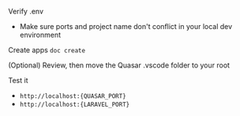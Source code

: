 Verify .env
- Make sure ports and project name don't conflict in your local dev environment

Create apps
`doc create`

(Optional) Review, then move the Quasar .vscode folder to your root

Test it
 - `http://localhost:{QUASAR_PORT}`
 - `http://localhost:{LARAVEL_PORT}`
